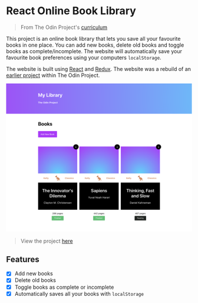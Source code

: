 # React Online Book Library

> From The Odin Project's [curriculum](https://www.theodinproject.com/courses/javascript/lessons/frameworks)

This project is an online book library that lets you save all your favourite books in one place. You can add new books, delete old books and toggle books as complete/incomplete. The website will automatically save your favourite book preferences using your computers `localStorage`.

The website is built using [React](https://reactjs.org/) and [Redux](https://redux.js.org/). The website was a rebuild of an [earlier project](https://github.com/timkellytk/project-library) within The Odin Project.

[![Online Book Library Screenshot](/react-library-screenshot.png)](https://timkellytk.github.io/project-react-library/)

> View the project [here](https://timkellytk.github.io/project-react-library/)

## Features

- [x] Add new books
- [x] Delete old books
- [x] Toggle books as complete or incomplete
- [x] Automatically saves all your books with `localStorage`
